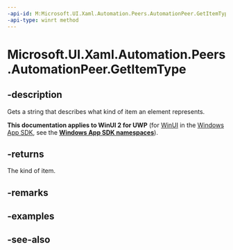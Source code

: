 ```yaml
---
-api-id: M:Microsoft.UI.Xaml.Automation.Peers.AutomationPeer.GetItemType
-api-type: winrt method
---
```


<!-- Method syntax
public string GetItemType()
-->

# Microsoft.UI.Xaml.Automation.Peers.AutomationPeer.GetItemType

## -description
Gets a string that describes what kind of item an element represents.

**This documentation applies to WinUI 2 for UWP** (for [WinUI](/windows/apps/winui/winui3/) in the [Windows App SDK](/windows/apps/windows-app-sdk/), see the **[Windows App SDK namespaces](/windows/windows-app-sdk/api/winrt/)**).

## -returns
The kind of item.

## -remarks

## -examples

## -see-also
